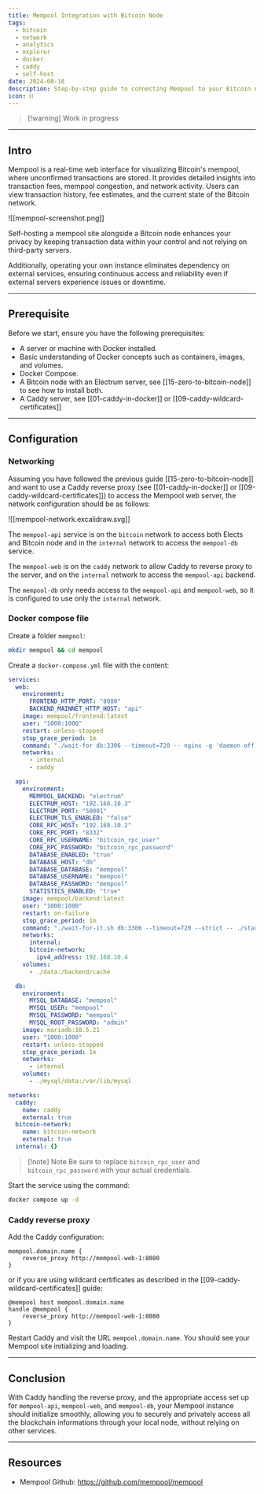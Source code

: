 ```yaml
---
title: Mempool Integration with Bitcoin Node
tags:
  - bitcoin
  - network
  - analytics
  - explorer
  - docker
  - caddy
  - self-host
date: 2024-08-18
description: Step-by-step guide to connecting Mempool to your Bitcoin node
icon: ⛓️
---
```

> [!warning] Work in progress

---
## Intro

Mempool is a real-time web interface for visualizing Bitcoin's mempool, where unconfirmed transactions are stored. It provides detailed insights into transaction fees, mempool congestion, and network activity. Users can view transaction history, fee estimates, and the current state of the Bitcoin network.

![[mempool-screenshot.png]]

Self-hosting a mempool site alongside a Bitcoin node enhances your privacy by keeping transaction data within your control and not relying on third-party servers.

Additionally, operating your own instance eliminates dependency on external services, ensuring continuous access and reliability even if external servers experience issues or downtime.

---
## Prerequisite

Before we start, ensure you have the following prerequisites:

- A server or machine with Docker installed.
- Basic understanding of Docker concepts such as containers, images, and volumes.
- Docker Compose.
- A Bitcoin node with an Electrum server, see [[15-zero-to-bitcoin-node]] to see how to install both.
- A Caddy server, see [[01-caddy-in-docker]] or [[09-caddy-wildcard-certificates]]

---
## Configuration

### Networking

Assuming you have followed the previous guide [[15-zero-to-bitcoin-node]] and want to use a Caddy reverse proxy (see [[01-caddy-in-docker]] or [[09-caddy-wildcard-certificates]]) to access the Mempool web server, the network configuration should be as follows:

![[mempool-network.excalidraw.svg]]

The `mempool-api` service is on the `bitcoin` network to access both Elects and Bitcoin node and in the `internal` network to access the `mempool-db` service.

The `mempool-web` is on the `caddy` network to allow Caddy to reverse proxy to the server, and on the `internal` network to access the `mempool-api` backend.

The `mempool-db` only needs access to the `mempool-api` and `mempool-web`, so it is configured to use only the `internal` network.

### Docker compose file

Create a folder `mempool`:
```bash
mkdir mempool && cd mempool
```

Create a `docker-compose.yml` file with the content:
```yml
services:
  web:
    environment:
      FRONTEND_HTTP_PORT: "8080"
      BACKEND_MAINNET_HTTP_HOST: "api"
    image: mempool/frontend:latest
    user: "1000:1000"
    restart: unless-stopped
    stop_grace_period: 1m
    command: "./wait-for db:3306 --timeout=720 -- nginx -g 'daemon off;'"
    networks:
      - internal
      - caddy

  api:
    environment:
      MEMPOOL_BACKEND: "electrum"
      ELECTRUM_HOST: "192.168.10.3"
      ELECTRUM_PORT: "50001"
      ELECTRUM_TLS_ENABLED: "false"
      CORE_RPC_HOST: "192.168.10.2"
      CORE_RPC_PORT: "8332"
      CORE_RPC_USERNAME: "bitcoin_rpc_user"
      CORE_RPC_PASSWORD: "bitcoin_rpc_password"
      DATABASE_ENABLED: "true"
      DATABASE_HOST: "db"
      DATABASE_DATABASE: "mempool"
      DATABASE_USERNAME: "mempool"
      DATABASE_PASSWORD: "mempool"
      STATISTICS_ENABLED: "true"
    image: mempool/backend:latest
    user: "1000:1000"
    restart: on-failure
    stop_grace_period: 1m
    command: "./wait-for-it.sh db:3306 --timeout=720 --strict -- ./start.sh"
    networks:
      internal:
      bitcoin-network:
        ipv4_address: 192.168.10.4
    volumes:
      - ./data:/backend/cache

  db:
    environment:
      MYSQL_DATABASE: "mempool"
      MYSQL_USER: "mempool"
      MYSQL_PASSWORD: "mempool"
      MYSQL_ROOT_PASSWORD: "admin"
    image: mariadb:10.5.21
    user: "1000:1000"
    restart: unless-stopped
    stop_grace_period: 1m
    networks:
      - internal
    volumes:
      - ./mysql/data:/var/lib/mysql

networks:
  caddy:
    name: caddy
    external: true
  bitcoin-network:
    name: bitcoin-network
    external: true
  internal: {}
```

> [!note] Note
> Be sure to replace `bitcoin_rpc_user` and `bitcoin_rpc_password` with your actual credentials.

Start the service using the command:
```bash
docker compose up -d
```

### Caddy reverse proxy

Add the Caddy configuration:
```text
mempool.domain.name {
    reverse_proxy http://mempool-web-1:8080
}
```

or if you are using wildcard certificates as described in the [[09-caddy-wildcard-certificates]] guide:
```text
@mempool host mempool.domain.name
handle @mempool {
    reverse_proxy http://mempool-web-1:8080
}
```

Restart Caddy and visit the URL `mempool.domain.name`. You should see your Mempool site initializing and loading.

---
## Conclusion

With Caddy handling the reverse proxy, and the appropriate access set up for `mempool-api`, `mempool-web`, and `mempool-db`, your Mempool instance should initialize smoothly, allowing you to securely and privately access all the blockchain informations through your local node, without relying on other services.

---
## Resources

- Mempool Github: https://github.com/mempool/mempool
